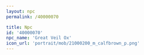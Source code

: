 ```yaml
---
layout: npc
permalink: /40000070

title: Npc
id: '40000070'
npc_name: 'Great Veil Ox'
icon_url: 'portrait/mob/21000200_m_calfbrown_p.png'
---
```

